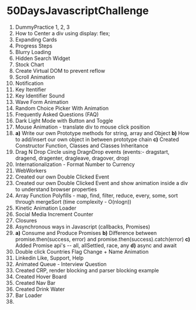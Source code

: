 # 50DaysJavascriptChallenge

1) DummyPractice 1, 2, 3
2) How to Center a div using display: flex;
3) Expanding Cards
4) Progress Steps
5) Blurry Loading
6) Hidden Search Widget
7) Stock Chart
8) Create Virtual DOM to prevent reflow
9) Scroll Animation
10) Notification
11) Key Itentifier
12) Key Identifier Sound
13) Wave Form Animation
14) Random Choice Picker With Animation
15) Frequently Asked Questions (FAQ)
16) Dark Light Mode with Button and Toggle
17) Mouse Animation - translate div to mouse click position
18) **a)** Write our own Prototype methods for string, array and Object
    **b)**  How to add/insert our own object in between prototype chain
    **c)** Created Constructor Function, Classes and Classes Inheritance
19) Drag N Drop Circle using DragnDrop events (events:- dragstart, dragend, dragenter, dragleave, dragover, drop)
20) Internationalization - Format Number to Currency
21) WebWorkers
22) Created our own Double Clicked Event
23) Created our own Double Clicked Event and show animation inside a div to understand browser properties
24) Array Function Polyfills - map, find, filter, reduce, every, some, sort through mergeSort (time complexity - O(nlogn))
25) Kinetic Animation Loader
26) Social Media Increment Counter
27) Closures
28) Asynchronous ways in Javascript (callbacks, Promises)
29) **a)** Consume and Produce Promises
    **b)** Difference between promise.then(success, error) and promise.then(success).catch(error)
    **c)** Added Promise api's -- all, allSettled, race, any
    **d)** async and await
30) Double click Countries Flag Change + Name Animation
31) Linkedin Like, Support, Help
32) Animated Queue - Interview Question
33) Created CRP, render blocking and parser blocking example
34) Created Hover Board
35) Created Nav Bar
36) Created Drink Water
37) Bar Loader
38) 

